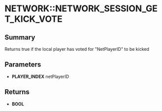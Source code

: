 # NETWORK::NETWORK_SESSION_GET_KICK_VOTE

## Summary
Returns true if the local player has voted for "NetPlayerID" to be kicked

## Parameters
* **PLAYER_INDEX** netPlayerID

## Returns
* **BOOL**